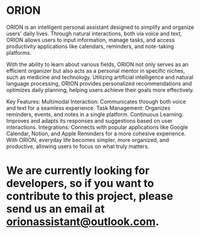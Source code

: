 # ORION
ORION is an intelligent personal assistant designed to simplify and organize users' daily lives. Through natural interactions, both via voice and text, ORION allows users to input information, manage tasks, and access productivity applications like calendars, reminders, and note-taking platforms.

With the ability to learn about various fields, ORION not only serves as an efficient organizer but also acts as a personal mentor in specific niches, such as medicine and technology. Utilizing artificial intelligence and natural language processing, ORION provides personalized recommendations and optimizes daily planning, helping users achieve their goals more effectively.

Key Features:
Multimodal Interaction: Communicates through both voice and text for a seamless experience.
Task Management: Organizes reminders, events, and notes in a single platform.
Continuous Learning: Improves and adapts its responses and suggestions based on user interactions.
Integrations: Connects with popular applications like Google Calendar, Notion, and Apple Reminders for a more cohesive experience.
With ORION, everyday life becomes simpler, more organized, and productive, allowing users to focus on what truly matters.


# We are currently looking for developers, so if you want to contribute to this project, please send us an email at orionassistant@outlook.com.

